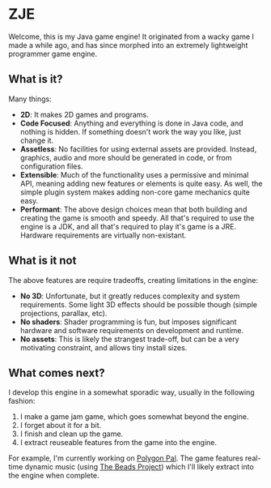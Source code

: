 # ZJE
Welcome, this is my Java game engine! 
It originated from a wacky game I made a while ago, and has since morphed into an extremely lightweight programmer game engine.

## What is it?
Many things:
* **2D**: It makes 2D games and programs.
* **Code Focused**: Anything and everything is done in Java code, and nothing is hidden. If something doesn't work the way you like, just change it.
* **Assetless**: No facilities for using external assets are provided. Instead, graphics, audio and more should be generated in code, or from configuration files.
* **Extensible**: Much of the functionality uses a permissive and minimal API, meaning adding new features or elements is quite easy. As well, the simple plugin system makes adding non-core game mechanics quite easy.
* **Performant**: The above design choices mean that both building and creating the game is smooth and speedy. All that's required to use the engine is a JDK, and all that's required to play it's game is a JRE. Hardware requirements are virtually non-existant.

## What is it not
The above features are require tradeoffs, creating limitations in the engine:
- **No 3D**: Unfortunate, but it greatly reduces complexity and system requirements. Some light 3D effects should be possible though (simple projections, parallax, etc).
- **No shaders**: Shader programming is fun, but imposes significant hardware and software requirements on development and runtime.
- **No assets**: This is likely the strangest trade-off, but can be a very motivating constraint, and allows tiny install sizes.

## What comes next?
I develop this engine in a somewhat sporadic way, usually in the following fashion:
1. I make a game jam game, which goes somewhat beyond the engine.
2. I forget about it for a bit.
3. I finish and clean up the game.
4. I extract reuseable features from the game into the engine.

For example, I'm currently working on [Polygon Pal](https://github.com/Zalinius/SVG-Defender). The game features real-time dynamic music (using [The Beads Project](http://www.beadsproject.net)) which I'll likely extract into the engine when complete.
